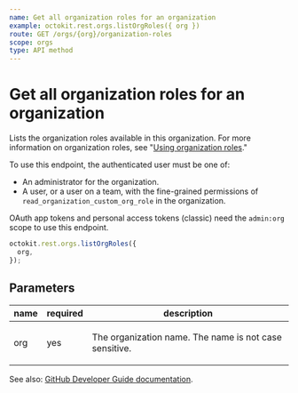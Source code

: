 ```yaml
---
name: Get all organization roles for an organization
example: octokit.rest.orgs.listOrgRoles({ org })
route: GET /orgs/{org}/organization-roles
scope: orgs
type: API method
---
```


# Get all organization roles for an organization

Lists the organization roles available in this organization. For more information on organization roles, see "[Using organization roles](https://docs.github.com/organizations/managing-peoples-access-to-your-organization-with-roles/using-organization-roles)."

To use this endpoint, the authenticated user must be one of:

- An administrator for the organization.
- A user, or a user on a team, with the fine-grained permissions of `read_organization_custom_org_role` in the organization.

OAuth app tokens and personal access tokens (classic) need the `admin:org` scope to use this endpoint.

```js
octokit.rest.orgs.listOrgRoles({
  org,
});
```

## Parameters

<table>
  <thead>
    <tr>
      <th>name</th>
      <th>required</th>
      <th>description</th>
    </tr>
  </thead>
  <tbody>
    <tr><td>org</td><td>yes</td><td>

The organization name. The name is not case sensitive.

</td></tr>
  </tbody>
</table>

See also: [GitHub Developer Guide documentation](https://docs.github.com/rest/orgs/organization-roles#get-all-organization-roles-for-an-organization).

